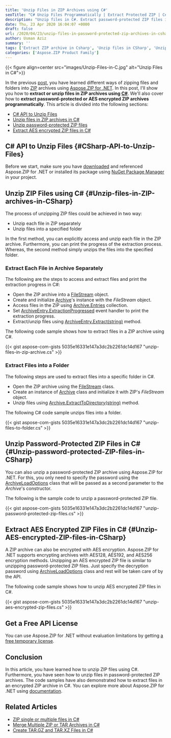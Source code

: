 ```yaml
---
title: 'Unzip Files in ZIP Archives using C#'
seoTitle: "C# Unzip Files Programmatically | Extract Protected ZIP | C# ZIP Extractor"
description: "Unzip files in C#. Extract password-protected ZIP files in C#. Extract ZIP archive and unzip single or multiple files in ASP.NET. C# ZIP extractor library."
date: Thu, 23 Apr 2020 16:04:07 +0000
draft: false
url: /2020/04/23/unzip-files-in-password-protected-zip-archives-in-csharp-asp.net/
author: Usman Aziz
summary: ''
tags: ['Extract ZIP archive in Csharp', 'Unzip files in CSharp', 'Unzip password-protected ZIP Files in Csharp', 'unzip single or multiple files in Csharp']
categories: ['Aspose.ZIP Product Family']
---
```




{{< figure align=center src="images/Unzip-Files-in-C.jpg" alt="Unzip Files in C#">}}


In the previous [post][1], you have learned different ways of zipping files and folders into [ZIP][2] archives using [Aspose.ZIP for .NET][3]. In this post, I'll show you how to **extract or unzip files in ZIP archives using [C#][4]**. We'll also cover how to **extract password-protected or AES encrypted ZIP archives programmatically**. This article is divided into the following sections:

*   [C# API to Unzip Files][5]
*   [Unzip files in ZIP archives in C#][6]
*   [Unzip password-protected ZIP files][7]
*   [Extract AES encrypted ZIP files in C#][8]

## C# API to Unzip Files {#CSharp-API-to-Unzip-Files}

Before we start, make sure you have [downloaded][9] and referenced Aspose.ZIP for .NET or installed its package using [NuGet Package Manager][10] in your project.

## Unzip ZIP Files using C# {#Unzip-files-in-ZIP-archives-in-CSharp}

The process of unzipping ZIP files could be achieved in two way:

*   Unzip each file in ZIP separately
*   Unzip files into a specified folder

In the first method, you can explicitly access and unzip each file in the ZIP archive. Furthermore, you can print the progress of the extraction process. Whereas, the second method simply unzips the files into the specified folder.

### Extract Each File in Archive Separately

The following are the steps to access and extract files and print the extraction progress in C#:

*   Open the ZIP archive into a [FileStream][11] object.
*   Create and initialize [Archive][12]'s instance with the _FileStream_ object.
*   Access files in the ZIP using [Archive.Entries][13] collection.
*   Set [ArchiveEntry.ExtractionProgressed][14] event handler to print the extraction progress.
*   Extract/unzip files using [ArchiveEntry.Extract(string)][15] method.

The following code sample shows how to extract files in a ZIP archive using C#.

{{< gist aspose-com-gists 5035e16331e147a3dc2b2261dc14d167 "unzip-files-in-zip-archive.cs" >}}

### Extract Files into a Folder

The following steps are used to extract files into a specific folder in C#.

*   Open the ZIP archive using the [FileStream][16] class.
*   Create an instance of [Archive][17] class and initialize it with ZIP's _FileStream_ object.
*   Unzip files using [Archive.ExtractToDirectory(string)][18] method.

The following C# code sample unzips files into a folder.

{{< gist aspose-com-gists 5035e16331e147a3dc2b2261dc14d167 "unzip-files-to-folder.cs" >}}

## Unzip Password-Protected ZIP Files in C# {#Unzip-password-protected-ZIP-files-in-CSharp}

You can also unzip a password-protected ZIP archive using Aspose.ZIP for .NET. For this, you only need to specify the password using the [ArchiveLoadOptions][19] class that will be passed as a second parameter to the _Archive_'s constructor.

The following is the sample code to unzip a password-protected ZIP file.

{{< gist aspose-com-gists 5035e16331e147a3dc2b2261dc14d167 "unzip-password-protected-zip-files.cs" >}}

## Extract AES Encrypted ZIP Files in C# {#Unzip-AES-encrypted-ZIP-files-in-CSharp}

A ZIP archive can also be encrypted with AES encryption. Aspose.ZIP for .NET supports encrypting archives with AES128, AES192, and AES256 encryption methods. Unzipping an AES encrypted ZIP file is similar to unzipping password-protected ZIP files. Just specify the decryption password using [ArchiveLoadOptions][20] class and rest will be taken care of by the API.

The following code sample shows how to unzip AES encrypted ZIP files in C#.

{{< gist aspose-com-gists 5035e16331e147a3dc2b2261dc14d167 "unzip-aes-encrypted-zip-files.cs" >}}

## Get a Free API License

You can use Aspose.ZIP for .NET without evaluation limitations by getting [a free temporary license][21].

## Conclusion

In this article, you have learned how to unzip ZIP files using C#. Furthermore, you have seen how to unzip files in password-protected ZIP archives. The code samples have also demonstrated how to extract files in an encrypted ZIP archive in C#. You can explore more about Aspose.ZIP for .NET using [documentation][22].

## Related Articles

*   [ZIP single or multiple files in C#][23]
*   [Merge Multiple ZIP or TAR Archives in C#][24]
*   [Create TAR.GZ and TAR.XZ Files in C#][25]




[1]: https://blog.aspose.com/2020/04/22/create-zip-archives-add-files-or-folders-to-zip-in-csharp-asp.net/
[2]: https://docs.fileformat.com/compression/zip/
[3]: https://products.aspose.com/zip/net
[4]: https://docs.fileformat.com/programming/cs/
[5]: #CSharp-API-to-Unzip-Files
[6]: #Unzip-files-in-ZIP-archives-in-CSharp
[7]: #Unzip-password-protected-ZIP-files-in-CSharp
[8]: #Unzip-AES-encrypted-ZIP-files-in-CSharp
[9]: https://downloads.aspose.com/zip/net
[10]: https://www.nuget.org/packages/Aspose.ZIP
[11]: https://docs.microsoft.com/en-us/dotnet/api/system.io.filestream?view=netframework-4.8
[12]: https://apireference.aspose.com/zip/net/aspose.zip/archive
[13]: https://apireference.aspose.com/zip/net/aspose.zip/archive/properties/entries
[14]: https://apireference.aspose.com/zip/net/aspose.zip/archiveentry/events/extractionprogressed
[15]: https://apireference.aspose.com/zip/net/aspose.zip/archiveentry/methods/extract
[16]: https://docs.microsoft.com/en-us/dotnet/api/system.io.filestream?view=netframework-4.8
[17]: https://apireference.aspose.com/zip/net/aspose.zip/archive
[18]: https://apireference.aspose.com/zip/net/aspose.zip/archive/methods/extracttodirectory
[19]: https://apireference.aspose.com/zip/net/aspose.zip/archiveloadoptions
[20]: https://apireference.aspose.com/zip/net/aspose.zip/archiveloadoptions
[21]: https://purchase.aspose.com/temporary-license
[22]: https://docs.aspose.com/zip/net
[23]: https://blog.aspose.com/2020/04/22/create-zip-archives-add-files-or-folders-to-zip-in-csharp-asp.net/
[24]: https://blog.aspose.com/2022/01/06/merge-zip-and-tar-files-in-csharp/
[25]: https://blog.aspose.com/2022/01/05/create-tar-gz-xz-files-in-csharp/






